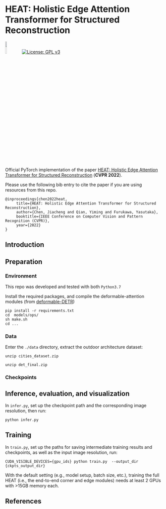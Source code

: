 # HEAT: Holistic Edge Attention Transformer for Structured Reconstruction 

<img src="docs/assets/img/pytorch-logo-dark.png" width="10%"> [![License: GPL v3](https://img.shields.io/badge/License-GPLv3-blue.svg)](https://www.gnu.org/licenses/gpl-3.0) 

Official PyTorch implementation of the paper [HEAT: Holistic Edge Attention Transformer for Structured Reconstruction](https://arxiv.org/abs/2111.15143) (**CVPR 2022**).

Please use the following bib entry to cite the paper if you are using resources from this repo.

```
@inproceedings{chen2022heat,
     title={HEAT: Holistic Edge Attention Transformer for Structured Reconstruction},
     author={Chen, Jiacheng and Qian, Yiming and Furukawa, Yasutaka},
     booktitle={IEEE Conference on Computer Vision and Pattern Recognition (CVPR)},
     year={2022}
} 
```

## Introduction



## Preparation

### Environment

This repo was developed and tested with both ```Python3.7```

Install the required packages, and compile the deformable-attention modules (from [deformable-DETR](https://github.com/fundamentalvision/Deformable-DETR))


```
pip install -r requirements.txt
cd  models/ops/
sh make.sh
cd ...
```



### Data

Enter the ```./data``` directory, extract the outdoor architecture dataset:

```
unzip cities_dataset.zip

unzip det_final.zip
```

### Checkpoints


## Inference, evaluation, and visualization

In ```infer.py```, set up the checkpoint path and the corresponding image resolution, then run:

```
python infer.py
```


## Training

In ```train.py```, set up the paths for saving intermediate training results and checkpoints, as well as the input image resolution, run:

```
CUDA_VISIBLE_DEVICES={gpu_ids} python train.py  --output_dir {ckpts_output_dir}
```

With the default setting (e.g., model setup, batch size, etc.), training the full HEAT (i.e., the end-to-end corner and edge modules) needs at least 2 GPUs with >15GB memory each. 



## References

